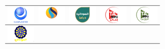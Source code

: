 | ![](https://raw.githubusercontent.com/RevGear/logo/master/Countries/SD/AlHilalTV.png) | ![](https://raw.githubusercontent.com/RevGear/logo/master/Countries/SD/KhartoumTV.png) | ![](https://raw.githubusercontent.com/RevGear/logo/master/Countries/SD/SudanDrama.png) | ![](https://raw.githubusercontent.com/RevGear/logo/master/Countries/SD/SudanMusic.png) | ![](https://raw.githubusercontent.com/RevGear/logo/master/Countries/SD/SudanSport.png) | 
|:---:|:---:|:---:|:---:|:---:| 
| ![](https://raw.githubusercontent.com/RevGear/logo/master/Countries/SD/SudanTV.png)  | 
